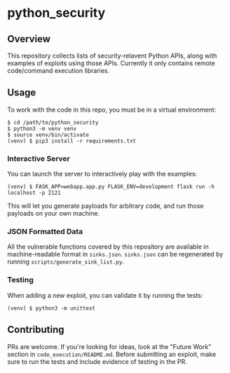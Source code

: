 # python_security

## Overview
This repository collects lists of security-relavent Python APIs, along with examples of exploits using those APIs. Currently it only contains remote code/command execution libraries.

## Usage

To work with the code in this repo, you must be in a virtual environment:

```
$ cd /path/to/python_security
$ python3 -m venv venv
$ source venv/bin/activate
(venv) $ pip3 install -r requirements.txt
```

### Interactive Server

You can launch the server to interactively play with the examples:

```
(venv) $ FASK_APP=webapp.app.py FLASK_ENV=development flask run -h localhost -p 2121
```

This will let you generate payloads for arbitrary code, and run those payloads on your own machine.

### JSON Formatted Data

All the vulnerable functions covered by this repository are available in machine-readable format in `sinks.json`. `sinks.json` can be regenerated by running `scripts/generate_sink_list.py`.

### Testing

When adding a new exploit, you can validate it by running the tests:
```
(venv) $ python3 -m unittest
```
## Contributing

PRs are welcome. If you're looking for ideas, look at the "Future Work" section in `code_execution/README.md`. Before submitting an exploit, make sure to run the tests and include evidence of testing in the PR.
